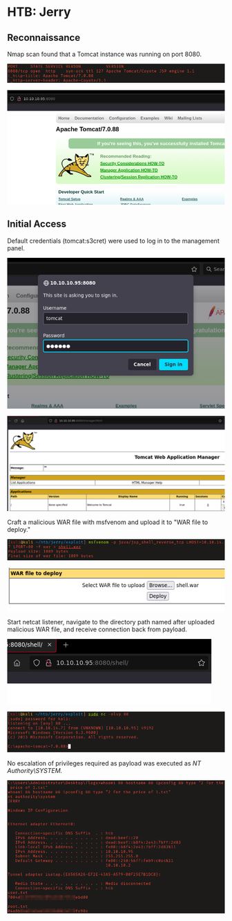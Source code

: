 # HTB: Jerry

## Reconnaissance

Nmap scan found that a Tomcat instance was running on port 8080. 

![Nmap output of Tomcat server on port 8080](screenshots/2022-10-29_18-33.png)

![Tomcat server landing page.](screenshots/2022-10-29_18-34.png)

## Initial Access

Default credentials (tomcat:s3cret) were used to log in to the management panel. 

![Logging in to management interface.](screenshots/2022-10-29_18-35.png)

![Tomcat management interface.](screenshots/2022-10-29_18-36.png)

Craft a malicious WAR file with msfvenom and upload it to "WAR file to deploy."

![Crafting malicious WAR file.](screenshots/2022-10-29_18-40.png)

![Uploading malicious WAR file.](screenshots/2022-10-29_18-41.png)

Start netcat listener, navigate to the directory path named after 
uploaded malicious WAR file, and receive connection back from payload. 

![Executing malicious WAR file.](screenshots/2022-10-29_18-42.png)

![Recieving call-back to listener.](screenshots/2022-10-29_18-42_1.png)

No escalation of privileges required as payload was executed as _NT
Authority\SYSTEM._

![Proof of execution as System level user.](screenshots/2022-10-29_18-48.png)
